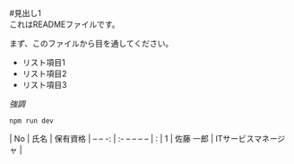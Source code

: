 #見出し1  
これはREADMEファイルです。

まず、このファイルから目を通してください。  
* リスト項目1
* リスト項目2
* リスト項目3

*強調*  

`npm run dev`

| No   | 氏名        | 保有資格
| – – -: | :- – – – – | :
| 1    | 佐藤 一郎  | ITサービスマネージャ |

